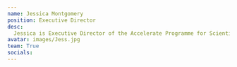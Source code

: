 ```yaml
---
name: Jessica Montgomery
position: Executive Director
desc:
  Jessica is Executive Director of the Accelerate Programme for Scientific Discovery. She is also Director of the Data Trusts Initiative, a project tackling the actions needed to create trustworthy data governance frameworks. Her interests in AI and its consequences for science and society stem from her policy career, in which she worked with parliamentarians, leading researchers and civil society organisations to bring scientific evidence to bear on major policy issues.
avatar: images/Jess.jpg
team: True
socials:
---
```


